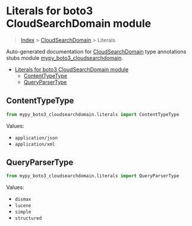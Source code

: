 # Literals for boto3 CloudSearchDomain module

> [Index](..) > [CloudSearchDomain](.) > Literals

Auto-generated documentation for
[CloudSearchDomain](https://boto3.amazonaws.com/v1/documentation/api/1.17.72/reference/services/cloudsearchdomain.html#CloudSearchDomain)
type annotations stubs module
[mypy_boto3_cloudsearchdomain](https://pypi.org/project/mypy-boto3-cloudsearchdomain/).

- [Literals for boto3 CloudSearchDomain module](#literals-for-boto3-cloudsearchdomain-module)
  - [ContentTypeType](#contenttypetype)
  - [QueryParserType](#queryparsertype)

## ContentTypeType

```python
from mypy_boto3_cloudsearchdomain.literals import ContentTypeType
```

Values:

- `application/json`
- `application/xml`

## QueryParserType

```python
from mypy_boto3_cloudsearchdomain.literals import QueryParserType
```

Values:

- `dismax`
- `lucene`
- `simple`
- `structured`
